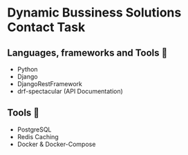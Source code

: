 # Dynamic Bussiness Solutions Contact Task

## Languages, frameworks and Tools 📑
 - Python
 - Django
 - DjangoRestFramework
 - drf-spectacular (API Documentation)

## Tools 🔎
 - PostgreSQL
 - Redis Caching
 - Docker & Docker-Compose
